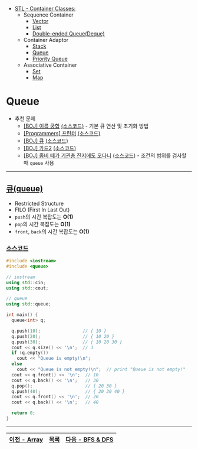 * [STL - Container Classes:](/stl/)
  * Sequence Container
    * [Vector](/stl/vector/)
    * [List](/stl/list/)
    * [Double-ended Queue(Deque)](/stl/deque/)
  * Container Adaptor
    * [Stack](/stl/stack/)
    * [Queue](/stl/queue/)
    * [Priority Queue](/stl/priority_queue_heap/)
  * Associative Container
    * [Set](/stl/set/)
    * [Map](/stl/map/)

# Queue
* 추천 문제
    * [[BOJ] 이름 궁합](https://www.acmicpc.net/problem/15312) [(소스코드)](./src/name.cc) - 기본 큐 연산 및 초기화 방법
    * [[Programmers] 프린터](https://programmers.co.kr/learn/courses/30/lessons/42587) [(소스코드)](./src/printer.cc)
    * [[BOJ] 큐](https://www.acmicpc.net/problem/10845) [(소스코드)](./src/queue.cc)
    * [[BOJ] 카드2](https://www.acmicpc.net/problem/2164) [(소스코드)](./src/card2.cc)
    * [[BOJ] 좀비 떼가 기관총 진지에도 오다니](https://www.acmicpc.net/problem/19644) [(소스코드)](./src/zombie.cc) - 조건의 범위를 검사할 때 `queue` 사용
---

## [큐(queue)](https://cplusplus.com/reference/queue/queue/)
* Restricted Structure
* FILO (First In Last Out)
* `push`의 시간 복잡도는 <b>O(1)</b>
* `pop`의 시간 복잡도는 <b>O(1)</b>
* `front`, `back`의 시간 복잡도는 <b>O(1)</b>

### [소스코드](./src/exam.cc)
```c++
#include <iostream>
#include <queue>

// iostream
using std::cin;
using std::cout;

// queue
using std::queue;

int main() {
  queue<int> q;

  q.push(10);                // { 10 }
  q.push(20);                // { 10 20 }
  q.push(30);                // { 10 20 30 }
  cout << q.size() << '\n';  // 3
  if (q.empty())
    cout << "Queue is empty!\n";
  else
    cout << "Queue is not empty!\n";  // print "Queue is not empty!"
  cout << q.front() << '\n';  // 10
  cout << q.back() << '\n';   // 30
  q.pop();                    // { 20 30 }
  q.push(40);                 // { 20 30 40 }
  cout << q.front() << '\n';  // 20
  cout << q.back() << '\n';   // 40

  return 0;
}

```

---
|[이전 - Array](/array/)|[목록](https://github.com/RyanJeong/CP#index)|[다음 - BFS & DFS](/bfs_dfs/)|
|-|-|-|